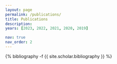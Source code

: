 ```yaml
---
layout: page
permalink: /publications/
title: Publications
description: 
years: [2023, 2022, 2021, 2020, 2019]

nav: true
nav_order: 2
---
```

<!-- _pages/publications.md -->
<div class="publications">

{% bibliography -f {{ site.scholar.bibliography }} %}

</div>
